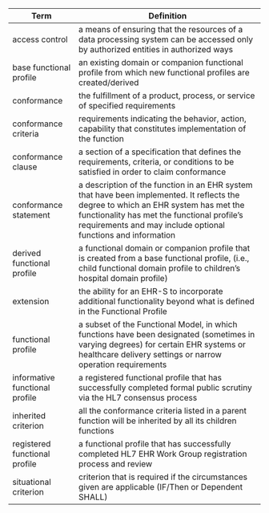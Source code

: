 
| Term | Definition |
| --- | --- |
| access control | a means of ensuring that the resources of a data processing system can be accessed only by authorized entities in authorized ways|
| base functional profile | an existing domain or companion functional profile from which new functional profiles are created/derived|
| conformance | the fulfillment of a product, process, or service of specified requirements|
| conformance criteria | requirements indicating the behavior, action, capability that constitutes implementation of the function|
| conformance clause | a section of a specification that defines the requirements, criteria, or conditions to be satisfied in order to claim conformance|
| conformance statement | a description of the function in an EHR system that have been implemented. It reflects the degree to which an EHR system has met the functionality has met the functional profile’s requirements and may include optional functions and information|
| derived functional profile | a functional domain or companion profile that is created from a base functional profile, (i.e., child functional domain profile to children’s hospital domain profile)|
| extension | the ability for an EHR-S to incorporate additional functionality beyond what is defined in the Functional Profile|
| functional profile | a subset of the Functional Model, in which functions have been designated (sometimes in varying degrees) for certain EHR systems or healthcare delivery settings or narrow operation requirements |
| informative functional profile | a registered functional profile that has successfully completed formal public scrutiny via the HL7 consensus process| 
| inherited criterion |  all the conformance criteria listed in a parent function will be inherited by all its children functions| 
| registered functional profile| a functional profile that has successfully completed HL7 EHR Work Group registration process and review| 
| situational criterion| criterion that is required if the circumstances given are applicable (IF/Then or Dependent SHALL)|
